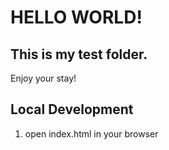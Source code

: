 # HELLO WORLD!

## This is my test folder.

Enjoy your stay!

## Local Development

1. open index.html in your browser
